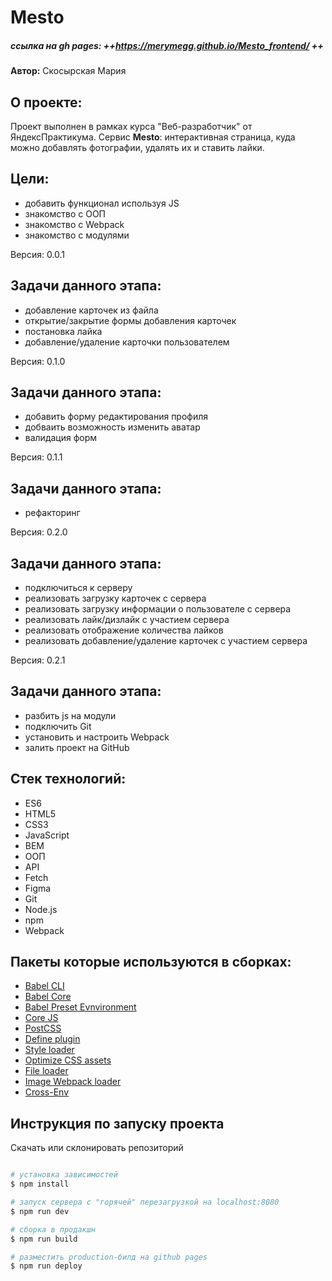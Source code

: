 # Mesto
##### ссылка на gh pages: ++https://merymegg.github.io/Mesto_frontend/ ++

**Автор:** Скосырская Мария

## О проекте:
Проект выполнен в рамках курса "Веб-разработчик" от ЯндексПрактикума.
Сервис **Mesto**: интерактивная страница, куда можно добавлять фотографии, удалять их и ставить лайки.

## Цели:
- добавить функционал используя JS
- знакомство с ООП
- знакомство с Webpack
- знакомство с модулями

Версия: 0.0.1

## Задачи данного этапа:
- добавление карточек из файла
- открытие/закрытие формы добавления карточек
- постановка лайка
- добавление/удаление карточки пользователем

Версия: 0.1.0

## Задачи данного этапа:
- добавить форму редактирования профиля
- добваить возможность изменить аватар
- валидация форм

Версия: 0.1.1

## Задачи данного этапа:
- рефакторинг

Версия: 0.2.0

## Задачи данного этапа:
- подключиться к серверу
- реализовать загрузку карточек с сервера
- реализовать загрузку информации о пользователе с сервера
- реализовать лайк/дизлайк с участием сервера
- реализовать отображение количества лайков
- реализовать добавление/удаление карточек с участием сервера

Версия: 0.2.1

## Задачи данного этапа:
- разбить js на модули
- подключить Git
- установить и настроить Webpack
- залить проект на GitHub

## Стек технологий:

- ES6
- HTML5
- CSS3
- JavaScript
- BEM
- ООП
- API
- Fetch
- Figma
- Git
- Node.js
- npm
- Webpack

## Пакеты которые используются в сборках:

- [Babel CLI](https://babeljs.io/docs/en/babel-cli#docsNav)
- [Babel Core](https://babeljs.io/docs/en/babel-core)
- [Babel Preset Evnvironment](https://babeljs.io/docs/en/babel-preset-env#docsNav)
- [Сore JS](https://github.com/zloirock/core-js#readme)
- [PostCSS](https://postcss.org/)
- [Define plugin](https://webpack.js.org/plugins/define-plugin/)
- [Style loader](https://github.com/webpack-contrib/style-loader)
- [Optimize CSS assets](https://www.npmjs.com/package/optimize-css-assets-webpack-plugin)
- [File loader](https://github.com/webpack-contrib/file-loader)
- [Image Webpack loader](https://www.npmjs.com/package/image-webpack-loader)
- [Cross-Env](https://www.npmjs.com/package/cross-env)

## Инструкция по запуску проекта

Скачать или склонировать репозиторий

```bash

# установка зависимостей
$ npm install

# запуск сервера с "горячей" перезагрузкой на localhost:8080
$ npm run dev

# сборка в продакшн
$ npm run build

# разместить production-билд на github pages
$ npm run deploy


```
